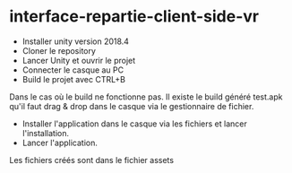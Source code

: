 # interface-repartie-client-side-vr

- Installer unity version 2018.4 
- Cloner le repository
- Lancer Unity et ouvrir le projet 
- Connecter le casque au PC
- Build le projet avec CTRL+B 
 
Dans le cas où le build ne fonctionne pas. 
Il existe le build généré test.apk qu'il faut  drag & drop dans le casque via le gestionnaire de fichier. 

- Installer l'application dans le casque via les fichiers
 et lancer l'installation. 
- Lancer l'application. 

Les fichiers créés sont dans le fichier assets 
